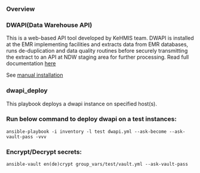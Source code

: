 ### Overview

### DWAPI(Data Warehouse API)
This is a web-based API tool developed by KeHMIS team. DWAPI is installed at the EMR implementing facilities and extracts data from EMR databases, runs de-duplication and data quality routines before securely transmitting the extract to an API at NDW staging area for further processing. Read full documentation [here](https://kenyahmis.org/documentation/summary-national-data-warehouse/)

See [manual installation](https://hub.docker.com/r/kenyahmis/dwapi)


### dwapi_deploy
This playbook deploys a dwapi instance on specified host(s).

### Run below command to deploy dwapi on a test instances:

`ansible-playbook -i inventory -l test dwapi.yml --ask-become --ask-vault-pass -vvv`

### Encrypt/Decrypt secrets:

`ansible-vault en(de)crypt group_vars/test/vault.yml --ask-vault-pass`